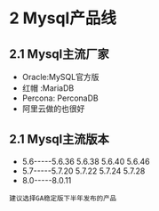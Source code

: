 # 2 Mysql产品线

## 2.1 Mysql主流厂家
- Oracle:MySQL官方版
- 红帽 :MariaDB
- Percona: PerconaDB
- 阿里云做的也很好

## 2.1 Mysql主流版本
- 5.6-----5.6.36 5.6.38 5.6.40 5.6.46
- 5.7-----5.7.20 5.7.22 5.7.24 5.7.28
- 8.0-----8.0.11

`建议选择GA稳定版下半年发布的产品`


